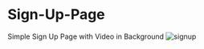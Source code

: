 # Sign-Up-Page
Simple Sign Up Page with Video in Background
![signup](https://user-images.githubusercontent.com/105909607/174386931-32c1fd45-a5a0-43ef-9f53-7f357de15015.png)
